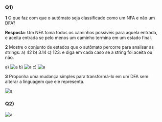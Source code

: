 ### **Q1)** 

**1** O que faz com que o autômato seja classificado como um NFA e não um DFA?

**Resposta**: Um NFA toma todos os caminhos possíveis para aquela entrada, e aceita entrada se pelo menos um caminho termina em um estado final.

**2** Mostre o conjunto de estados que o autômato percorre para analisar as strings: a) 42 b) 3.14 c) 123. e diga em cada caso se a string foi aceita ou não.

a) ![a](q2a.jpg)
b) ![a](q2b.jpg)
c) ![a](q2c.jpg)

**3** Proponha uma mudança simples para transformá-lo em um DFA sem alterar a linguagem que ele representa.

![a](q3.jpg)

### **Q2)** 

![a](q21.jpg)
